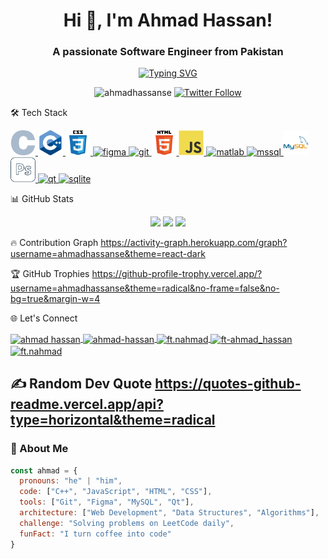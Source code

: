 <h1 align="center">Hi 👋, I'm Ahmad Hassan!</h1>
<h3 align="center">A passionate Software Engineer from Pakistan</h3>

<p align="center">
  <a href="https://git.io/typing-svg">
    <img src="https://readme-typing-svg.demolab.com?font=Fira+Code&pause=1000&color=22D3F7&center=true&vCenter=true&width=435&lines=Full-Stack+Developer;Open-Source+Contributor;Tech+Enthusiast" alt="Typing SVG" />
  </a>
</p>

<p align="center">
  <img src="https://komarev.com/ghpvc/?username=ahmadhassanse&label=Profile%20views&color=0e75b6&style=flat" alt="ahmadhassanse" /> 
  <a href="https://twitter.com/ahmad hassan"><img src="https://img.shields.io/twitter/follow/ahmad%20hassan?logo=twitter&style=social" alt="Twitter Follow"/></a>
</p>

🛠 Tech Stack
<p align="left"> <a href="https://www.cprogramming.com/" target="_blank" rel="noreferrer"> <img src="https://raw.githubusercontent.com/devicons/devicon/master/icons/c/c-original.svg" alt="c" width="40" height="40"/> </a> <a href="https://www.w3schools.com/cpp/" target="_blank" rel="noreferrer"> <img src="https://raw.githubusercontent.com/devicons/devicon/master/icons/cplusplus/cplusplus-original.svg" alt="cplusplus" width="40" height="40"/> </a> <a href="https://www.w3schools.com/css/" target="_blank" rel="noreferrer"> <img src="https://raw.githubusercontent.com/devicons/devicon/master/icons/css3/css3-original-wordmark.svg" alt="css3" width="40" height="40"/> </a> <a href="https://www.figma.com/" target="_blank" rel="noreferrer"> <img src="https://www.vectorlogo.zone/logos/figma/figma-icon.svg" alt="figma" width="40" height="40"/> </a> <a href="https://git-scm.com/" target="_blank" rel="noreferrer"> <img src="https://www.vectorlogo.zone/logos/git-scm/git-scm-icon.svg" alt="git" width="40" height="40"/> </a> <a href="https://www.w3.org/html/" target="_blank" rel="noreferrer"> <img src="https://raw.githubusercontent.com/devicons/devicon/master/icons/html5/html5-original-wordmark.svg" alt="html5" width="40" height="40"/> </a> <a href="https://developer.mozilla.org/en-US/docs/Web/JavaScript" target="_blank" rel="noreferrer"> <img src="https://raw.githubusercontent.com/devicons/devicon/master/icons/javascript/javascript-original.svg" alt="javascript" width="40" height="40"/> </a> <a href="https://www.mathworks.com/" target="_blank" rel="noreferrer"> <img src="https://upload.wikimedia.org/wikipedia/commons/2/21/Matlab_Logo.png" alt="matlab" width="40" height="40"/> </a> <a href="https://www.microsoft.com/en-us/sql-server" target="_blank" rel="noreferrer"> <img src="https://www.svgrepo.com/show/303229/microsoft-sql-server-logo.svg" alt="mssql" width="40" height="40"/> </a> <a href="https://www.mysql.com/" target="_blank" rel="noreferrer"> <img src="https://raw.githubusercontent.com/devicons/devicon/master/icons/mysql/mysql-original-wordmark.svg" alt="mysql" width="40" height="40"/> </a> <a href="https://www.photoshop.com/en" target="_blank" rel="noreferrer"> <img src="https://raw.githubusercontent.com/devicons/devicon/master/icons/photoshop/photoshop-line.svg" alt="photoshop" width="40" height="40"/> </a> <a href="https://www.qt.io/" target="_blank" rel="noreferrer"> <img src="https://upload.wikimedia.org/wikipedia/commons/0/0b/Qt_logo_2016.svg" alt="qt" width="40" height="40"/> </a> <a href="https://www.sqlite.org/" target="_blank" rel="noreferrer"> <img src="https://www.vectorlogo.zone/logos/sqlite/sqlite-icon.svg" alt="sqlite" width="40" height="40"/> </a> </p>


📊 GitHub Stats
<div align="center"> <img height="180em" src="https://github-readme-stats.vercel.app/api?username=ahmadhassanse&show_icons=true&theme=radical&include_all_commits=true&count_private=true"/> <img height="180em" src="https://github-readme-stats.vercel.app/api/top-langs/?username=ahmadhassanse&layout=compact&langs_count=8&theme=radical"/> <img height="180em" src="https://github-readme-streak-stats.herokuapp.com/?user=ahmadhassanse&theme=radical"/> </div>



🔥 Contribution Graph
https://activity-graph.herokuapp.com/graph?username=ahmadhassanse&theme=react-dark

🏆 GitHub Trophies
https://github-profile-trophy.vercel.app/?username=ahmadhassanse&theme=radical&no-frame=false&no-bg=true&margin-w=4


🌐 Let's Connect
<p align="left"> <a href="https://twitter.com/ahmad hassan" target="blank"> <img align="center" src="https://raw.githubusercontent.com/rahuldkjain/github-profile-readme-generator/master/src/images/icons/Social/twitter.svg" alt="ahmad hassan" height="30" width="40" /> </a> <a href="https://linkedin.com/in/ahmad-hassan-a05a082a5" target="blank"> <img align="center" src="https://raw.githubusercontent.com/rahuldkjain/github-profile-readme-generator/master/src/images/icons/Social/linked-in-alt.svg" alt="ahmad-hassan" height="30" width="40" /> </a> <a href="https://instagram.com/ft.nahmad" target="blank"> <img align="center" src="https://raw.githubusercontent.com/rahuldkjain/github-profile-readme-generator/master/src/images/icons/Social/instagram.svg" alt="ft.nahmad" height="30" width="40" /> </a> <a href="https://www.leetcode.com/ft-ahmad_hassan" target="blank"> <img align="center" src="https://raw.githubusercontent.com/rahuldkjain/github-profile-readme-generator/master/src/images/icons/Social/leet-code.svg" alt="ft-ahmad_hassan" height="30" width="40" /> </a> <a href="https://discord.gg/ft.nahmad" target="blank"> <img align="center" src="https://raw.githubusercontent.com/rahuldkjain/github-profile-readme-generator/master/src/images/icons/Social/discord.svg" alt="ft.nahmad" height="30" width="40" /> </a> </p>


✍️ Random Dev Quote
https://quotes-github-readme.vercel.app/api?type=horizontal&theme=radical
---

### 🚀 About Me

```javascript
const ahmad = {
  pronouns: "he" | "him",
  code: ["C++", "JavaScript", "HTML", "CSS"],
  tools: ["Git", "Figma", "MySQL", "Qt"],
  architecture: ["Web Development", "Data Structures", "Algorithms"],
  challenge: "Solving problems on LeetCode daily",
  funFact: "I turn coffee into code"
}



